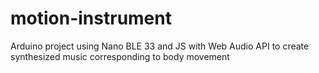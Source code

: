 # motion-instrument
Arduino project using Nano BLE 33 and JS with Web Audio API to create synthesized music corresponding to body movement
